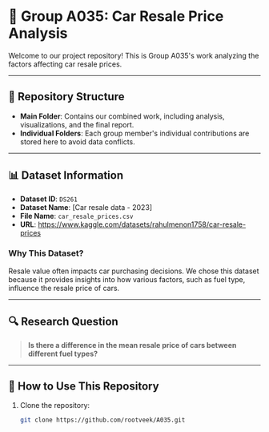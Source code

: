 # 🚗 Group A035: Car Resale Price Analysis

Welcome to our project repository! This is Group A035's work analyzing the factors affecting car resale prices.

---

## 📂 Repository Structure

- **Main Folder**: Contains our combined work, including analysis, visualizations, and the final report.
- **Individual Folders**: Each group member's individual contributions are stored here to avoid data conflicts.

---

## 📊 Dataset Information

- **Dataset ID**: `DS261`
- **Dataset Name**: [Car resale data - 2023]
- **File Name**: `car_resale_prices.csv`
- **URL**: https://www.kaggle.com/datasets/rahulmenon1758/car-resale-prices
### Why This Dataset?
Resale value often impacts car purchasing decisions. We chose this dataset because it provides insights into how various factors, such as fuel type, influence the resale price of cars.

---

## 🔍 Research Question

> **Is there a difference in the mean resale price of cars between different fuel types?**


---

## 🚀 How to Use This Repository

1. Clone the repository:
   ```bash
   git clone https://github.com/rootveek/A035.git

